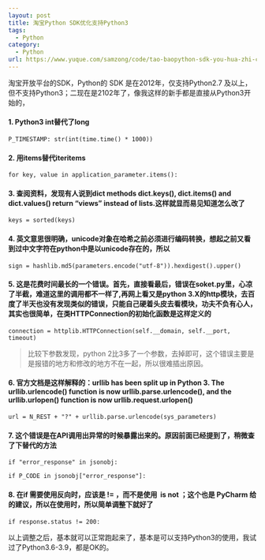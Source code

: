 ```yaml
---
layout: post
title: 淘宝Python SDK优化支持Python3
tags:
  - Python
category:
  - Python
url: https://www.yuque.com/samzong/code/tao-baopython-sdk-you-hua-zhi-chipython3
---
```


淘宝开放平台的SDK，Python的 SDK 是在2012年，仅支持Python2.7 及以上，但不支持Python3；二现在是2102年了，像我这样的新手都是直接从Python3开始的，

#### 1. Python3 int替代了long

`P_TIMESTAMP: str(int(time.time() * 1000))`

#### 2. 用items替代iteritems

`for key, value in application_parameter.items():`

#### 3. 查阅资料，发现有人说到dict methods dict.keys(), dict.items() and dict.values() return “views” instead of lists.这样就显而易见知道怎么改了

`keys = sorted(keys)`

#### 4. 英文意思很明确，unicode对象在哈希之前必须进行编码转换，想起之前又看到过中文字符在python中是以unicode存在的，所以

`sign = hashlib.md5(parameters.encode("utf-8")).hexdigest().upper()`

#### 5. 这是花费时间最长的一个错误。首先，直接看最后，错误在soket.py里，心凉了半截，难道这里的调用都不一样了,再网上看又是python 3.X的http模块，去百度了半天也没有发现类似的错误，只能自己硬着头皮去看模块，功夫不负有心人，其实也很简单，在类HTTPConnection的初始化函数是这样定义的

`connection = httplib.HTTPConnection(self.__domain, self.__port, timeout)`

> 比较下参数发现，python 2比3多了一个参数，去掉即可，这个错误主要是是报错的地方和修改的地方不在一起，所以很难插出原因。

#### 6. 官方文档是这样解释的：urllib has been split up in Python 3. The urllib.urlencode() function is now urllib.parse.urlencode(), and the urllib.urlopen() function is now urllib.request.urlopen()

`url = N_REST + "?" + urllib.parse.urlencode(sys_parameters)`

#### 7. 这个错误是在API调用出异常的时候暴露出来的。原因前面已经提到了，稍微查了下替代的方法

`if "error_response" in jsonobj:`

`if P_CODE in jsonobj["error_response"]:`

#### 8. 在if 需要使用反向时，应该是 != ，而不是使用  is not ；这个也是 PyCharm 给的建议，所以在使用时，所以简单调整下就好了

`if response.status != 200:`

以上调整之后，基本就可以正常跑起来了，基本是可以支持Python3的使用，我试过了Python3.6-3.9，都是OK的。
